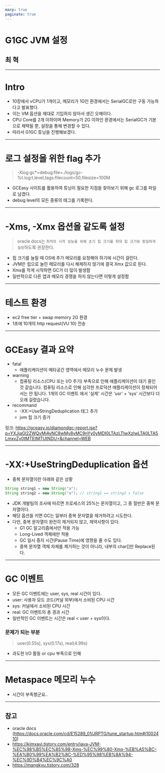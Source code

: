 ```yaml
---
marp: true
paginate: true
---
```


# G1GC JVM 설정

## 최 혁

---

# Intro

- 10장에서 vCPU가 1개이고, 메모리가 1G인 환경에서는 SerialGC로만 구동 가능하다고 발표했다.
- 이는 VM 옵션을 제대로 기입하지 않아서 생긴 오해이다.
- CPU Core를 2개 이하이며 Memory가 2G 이하인 환경에서는 SerialGC가 기본으로 채택될 뿐, 설정을 통해 변경할 수 있다.
- 따라서 G1GC 튜닝을 진행해보겠다.

---

# 로그 설정을 위한 flag 추가

> -Xlog:gc\*=debug:file=./logs/gc-%t.log:t,level,tags:filecount=50,filesize=100M

- GCEasy 사이트를 활용하여 튜닝이 필요한 지점을 찾아보기 위해 gc 로그를 파일로 남겼다.
- debug level의 모든 종류의 태그를 기록한다.

---

# -Xms, -Xmx 옵션을 같도록 설정

> oracle docs는 `최적의 시작 성능을 위해 초기 힙 크기를 최대 힙 크기와 동일하게 설정`하도록 권장한다.

- 힙 크기를 늘릴 때 OS에 추가 메모리를 요청해야 하기에 시간이 걸린다.
- JVM은 힙으로 늘린 메모리를 다시 해제하지 않기에 결국 Xmx 값으로 된다.
- Xms를 작게 시작하면 GC가 더 많이 발생함
- 일반적으로 다른 앱과 메모리 경쟁을 하지 않는다면 이렇게 설정함

---

# 테스트 환경

- ec2 free tier + swap memory 2G 환경
- 1초에 10개의 http request(VU 10) 전송

---

# GCEasy 결과 요약

- fatal
  - 애플리케이션이 메타공간 영역에서 메모리 누수 문제 발생
- warning
  - 컴퓨팅 리소스(CPU 또는 I/O 주기) 부족으로 인해 애플리케이션이 대기 중인 것 같습니다. 컴퓨팅 리소스로 인해 심각한 프로덕션 애플리케이션이 정체되어서는 안 됩니다. 1개의 GC 이벤트 에서 '실제' 시간은 'usr' + 'sys' 시간보다 더 오래 걸렸습니다.
- recommand
  - -XX:+UseStringDeduplication 태그 추가
  - jvm 힙 크기 증가

링크: https://gceasy.io/diamondgc-report.jsp?p=YXJjaGl2ZWQvMjAyNC8wMy8yMC9nYy0yMDI0LTAzLTIwXzIwLTA0LTA5LmxvZy0tMTEtMTUtNDU=&channel=WEB

---

# -XX:+UseStringDeduplication 옵션

- 중복 문자열이란 아래와 같은 상황

```java
String string1 = new String("a");
String string2 = new String("a"); // string1 == string2 > false
```

- JDK 개발팀의 조사에 따르면 프로세스의 25%는 문자열이고, 그 중 절반은 중복 문자열이다.
- 해당 옵션을 키면 GC는 일부러 중복 문자열을 제거하려고 시도한다.
- 다만, 중복 문자열이 완전히 제거되지 않고, 제약사항이 있다.
  - G1 GC 알고리즘에서만 적용 가능
  - Long-Lived 객체에만 적용
  - GC 일시 중지 시간(Pause Time)에 영향을 줄 수도 있다.
  - 중복 문자열 객체 자체를 제거하는 것이 아니라, 내부의 char[]만 Replace된다.

---

# GC 이벤트

- 모든 GC 이벤트에는 user, sys, real 시간이 있다.
- user: 사용자 모드 코드(커널 외부)에서 소비된 CPU 시간
- sys: 커널에서 소비된 CPU 시간
- real: GC 이벤트의 총 경과 시간
- 일반적인 GC 이벤트는 시간은 real < user + sys이다.

### 문제가 되는 부분

> user(0.55s), sys(0.17s), real(4.99s)

- 과도한 I/O 활동 or cpu 부족으로 인해

---

# Metaspace 메모리 누수

- 시간이 부족했군요..

---

## 참고

- oracle docs
  (https://docs.oracle.com/cd/E15289_01/JRPTG/tune_startup.htm#i1002410)
- https://kimxavi.tistory.com/entry/java-JVM-%EC%98%B5%EC%85%98-Xms-%EC%99%80-Xmx-%EB%A5%BC-%EA%B0%99%EA%B2%8C-%ED%95%98%EB%8A%94-%EC%9D%B4%EC%9C%A0
- https://mangkyu.tistory.com/328

